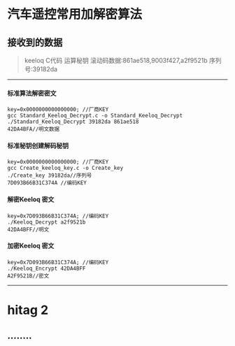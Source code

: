 # 汽车遥控常用加解密算法
## 接收到的数据
>keeloq C代码 运算秘钥
>滚动码数据:861ae518,9003f427,a2f9521b
>序列号:39182da

-------
#### 标准算法解密密文
```
key=0x0000000000000000; //厂商KEY
gcc Standard_Keeloq_Decrypt.c -o Standard_Keeloq_Decrypt
./Standard_Keeloq_Decrypt 39182da 861ae518
42DA4BFA//明文数据
```
#### 标准秘钥创建解码秘钥
```
key=0x0000000000000000; //厂商KEY
gcc Create_keeloq_key.c -o Create_key
./Create_key 39182da//序列号
7D093B66B31C374A //编码KEY
```
#### 解密Keeloq 密文
```
key=0x7D093B66B31C374A; //编码KEY
./Keeloq_Decrypt a2f9521b
42DA4BFF//明文
```
#### 加密Keeloq 密文
```
key=0x7D093B66B31C374A; //编码KEY
./Keeloq_Encrypt 42DA4BFF
A2F9521B//密文
```

---------
# hitag 2
## ........
